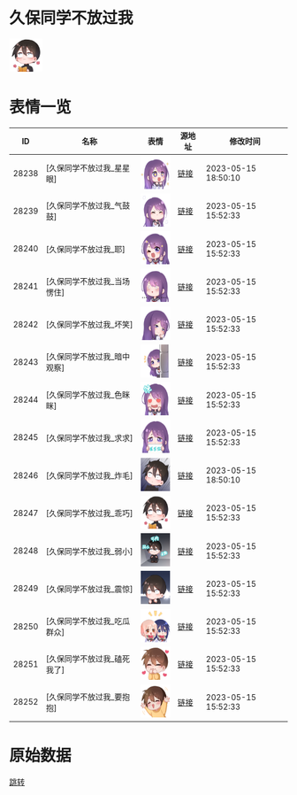 # 久保同学不放过我

<img src="./cover.png" height="60" alt="cover" />

# 表情一览

|ID|名称|表情|源地址|修改时间|
|----|----|----|----|----|
|28238|[久保同学不放过我_星星眼]|<img src="./pic/028238_%5B久保同学不放过我_星星眼%5D.png" height="60" alt="星星眼"/>|[链接](https://i0.hdslb.com/bfs/emote/3c7ecb2093747ef0476888ea0881dad65dd161bd.png)|2023-05-15 18:50:10|
|28239|[久保同学不放过我_气鼓鼓]|<img src="./pic/028239_%5B久保同学不放过我_气鼓鼓%5D.png" height="60" alt="气鼓鼓"/>|[链接](https://i0.hdslb.com/bfs/emote/821d6598c841a4dd2bd0d1280298776849b3fcb8.png)|2023-05-15 15:52:33|
|28240|[久保同学不放过我_耶]|<img src="./pic/028240_%5B久保同学不放过我_耶%5D.png" height="60" alt="耶"/>|[链接](https://i0.hdslb.com/bfs/emote/a06b4a20a9fa3a8f4478756f8d1f24f7d6c3d40b.png)|2023-05-15 15:52:33|
|28241|[久保同学不放过我_当场愣住]|<img src="./pic/028241_%5B久保同学不放过我_当场愣住%5D.png" height="60" alt="当场愣住"/>|[链接](https://i0.hdslb.com/bfs/emote/614d095fa2be1c496ba402ca4ead87830de3a62f.png)|2023-05-15 15:52:33|
|28242|[久保同学不放过我_坏笑]|<img src="./pic/028242_%5B久保同学不放过我_坏笑%5D.png" height="60" alt="坏笑"/>|[链接](https://i0.hdslb.com/bfs/emote/26d3d95083f654b2081a596d5e026437f7f1ceb4.png)|2023-05-15 15:52:33|
|28243|[久保同学不放过我_暗中观察]|<img src="./pic/028243_%5B久保同学不放过我_暗中观察%5D.png" height="60" alt="暗中观察"/>|[链接](https://i0.hdslb.com/bfs/emote/aac68cdea01eb15422c7b444f26f59111223c059.png)|2023-05-15 15:52:33|
|28244|[久保同学不放过我_色眯眯]|<img src="./pic/028244_%5B久保同学不放过我_色眯眯%5D.png" height="60" alt="色眯眯"/>|[链接](https://i0.hdslb.com/bfs/emote/770c6f1c870ec7878f0ca2f65c998982ba52bd70.png)|2023-05-15 15:52:33|
|28245|[久保同学不放过我_求求]|<img src="./pic/028245_%5B久保同学不放过我_求求%5D.png" height="60" alt="求求"/>|[链接](https://i0.hdslb.com/bfs/emote/8230252b97302907f4ca1a58d57790990cf74f61.png)|2023-05-15 15:52:33|
|28246|[久保同学不放过我_炸毛]|<img src="./pic/028246_%5B久保同学不放过我_炸毛%5D.png" height="60" alt="炸毛"/>|[链接](https://i0.hdslb.com/bfs/emote/e9122458d0392e86e1e879a640006a4d4d5ba959.png)|2023-05-15 18:50:10|
|28247|[久保同学不放过我_乖巧]|<img src="./pic/028247_%5B久保同学不放过我_乖巧%5D.png" height="60" alt="乖巧"/>|[链接](https://i0.hdslb.com/bfs/emote/4d7e6332842228ab948afc5e4fce851d5c534348.png)|2023-05-15 15:52:33|
|28248|[久保同学不放过我_弱小]|<img src="./pic/028248_%5B久保同学不放过我_弱小%5D.png" height="60" alt="弱小"/>|[链接](https://i0.hdslb.com/bfs/emote/ee186a29d51411267dfdf60b47a60fa1d638f9d7.png)|2023-05-15 15:52:33|
|28249|[久保同学不放过我_震惊]|<img src="./pic/028249_%5B久保同学不放过我_震惊%5D.png" height="60" alt="震惊"/>|[链接](https://i0.hdslb.com/bfs/emote/ae9d7cfdb81fb1d4d061924a0becbe076d46e143.png)|2023-05-15 15:52:33|
|28250|[久保同学不放过我_吃瓜群众]|<img src="./pic/028250_%5B久保同学不放过我_吃瓜群众%5D.png" height="60" alt="吃瓜群众"/>|[链接](https://i0.hdslb.com/bfs/emote/13404a44524ab2d1bbe64ef622184349609b503b.png)|2023-05-15 15:52:33|
|28251|[久保同学不放过我_磕死我了]|<img src="./pic/028251_%5B久保同学不放过我_磕死我了%5D.png" height="60" alt="磕死我了"/>|[链接](https://i0.hdslb.com/bfs/emote/f0c054616ee7ed2fabe3144537968fdcd58340ef.png)|2023-05-15 15:52:33|
|28252|[久保同学不放过我_要抱抱]|<img src="./pic/028252_%5B久保同学不放过我_要抱抱%5D.png" height="60" alt="要抱抱"/>|[链接](https://i0.hdslb.com/bfs/emote/84da41879c40ac1f0793262c3822faba9e006e16.png)|2023-05-15 15:52:33|

# 原始数据

[跳转](./raw.json)

